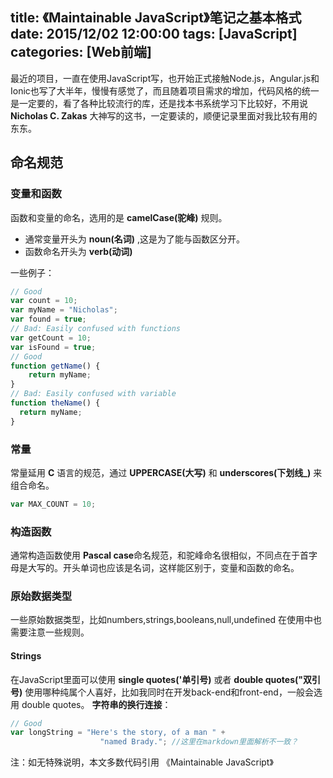 title: 《Maintainable JavaScript》笔记之基本格式
date: 2015/12/02 12:00:00
tags: [JavaScript]
categories: [Web前端]
---
最近的项目，一直在使用JavaScript写，也开始正式接触Node.js，Angular.js和Ionic也写了大半年，慢慢有感觉了，而且随着项目需求的增加，代码风格的统一是一定要的，看了各种比较流行的库，还是找本书系统学习下比较好，不用说 **Nicholas C. Zakas** 大神写的这书，一定要读的，顺便记录里面对我比较有用的东东。
## 命名规范
### 变量和函数
函数和变量的命名，选用的是 **camelCase(驼峰)** 规则。

 * 通常变量开头为 **noun(名词)** ,这是为了能与函数区分开。 
 * 函数命名开头为 **verb(动词)** 

<!--more-->
 一些例子：
```javascript
// Good 
var count = 10; 
var myName = "Nicholas"; 
var found = true;
// Bad: Easily confused with functions 
var getCount = 10; 
var isFound = true;
// Good 
function getName() {    
	return myName; 
}
// Bad: Easily confused with variable 
function theName() {  
  return myName; 
}
```
### 常量
常量延用 **C** 语言的规范，通过 **UPPERCASE(大写)** 和 **underscores(下划线_)** 来组合命名。

```javascript
var MAX_COUNT = 10;
```
### 构造函数
通常构造函数使用 **Pascal case**命名规范，和驼峰命名很相似，不同点在于首字母是大写的。开头单词也应该是名词，这样能区别于，变量和函数的命名。
### 原始数据类型
一些原始数据类型，比如numbers,strings,booleans,null,undefined 在使用中也需要注意一些规则。
#### Strings
在JavaScript里面可以使用 **single quotes('单引号)** 或者 **double quotes("双引号)** 使用哪种纯属个人喜好，比如我同时在开发back-end和front-end，一般会选用 double quotes。
**字符串的换行连接**：
```javascript
// Good 
var longString = "Here's the story, of a man " +
                	"named Brady."; //这里在markdown里面解析不一致？
```
注：如无特殊说明，本文多数代码引用 《Maintainable JavaScript》
 
